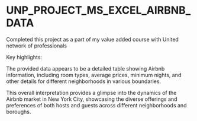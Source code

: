 # UNP_PROJECT_MS_EXCEL_AIRBNB_DATA
Completed this project as a part of my  value added course with United network of professionals

Key highlights:

The provided data appears to be a detailed table showing Airbnb information, including room types, average prices, minimum nights, and other details for different neighborhoods in various boundaries.

This overall interpretation provides a glimpse into the dynamics of the Airbnb market in New York City, showcasing the diverse offerings and preferences of both hosts and guests across different neighborhoods and boroughs.
